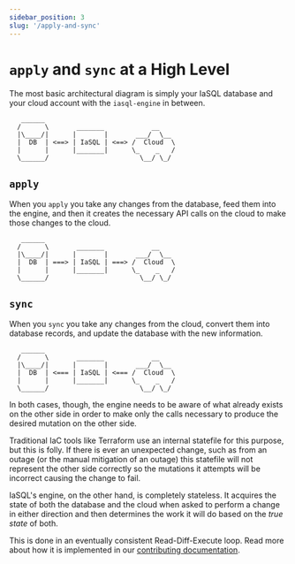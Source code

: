 ```yaml
---
sidebar_position: 3
slug: '/apply-and-sync'
---
```


# `apply` and `sync` at a High Level

The most basic architectural diagram is simply your IaSQL database and your cloud account with the `iasql-engine` in between.

```
   ______
  /      \       _______            __
  |\____/|      |       |       ___/  \__
  |  DB  | <==> | IaSQL | <==> /  Cloud  \
  |      |      |_______|      \_    _   /
  \______/                       \__/ \_/
```

## `apply`

When you `apply` you take any changes from the database, feed them into the engine, and then it creates the necessary API calls on the cloud to make those changes to the cloud.

```
   ______
  /      \       _______            __
  |\____/|      |       |       ___/  \__
  |  DB  | ===> | IaSQL | ===> /  Cloud  \
  |      |      |_______|      \_    _   /
  \______/                       \__/ \_/
```

## `sync`

When you `sync` you take any changes from the cloud, convert them into database records, and update the database with the new information.

```
   ______
  /      \       _______            __
  |\____/|      |       |       ___/  \__
  |  DB  | <=== | IaSQL | <=== /  Cloud  \
  |      |      |_______|      \_    _   /
  \______/                       \__/ \_/
```


In both cases, though, the engine needs to be aware of what already exists on the other side in order to make only the calls necessary to produce the desired mutation on the other side.

Traditional IaC tools like Terraform use an internal statefile for this purpose, but this is folly. If there is ever an unexpected change, such as from an outage (or the manual mitigation of an outage) this statefile will not represent the other side correctly so the mutations it attempts will be incorrect causing the change to fail.

IaSQL's engine, on the other hand, is completely stateless. It acquires the state of both the database and the cloud when asked to perform a change in either direction and then determines the work it will do based on the *true state* of both.

This is done in an eventually consistent Read-Diff-Execute loop. Read more about how it is implemented in our [contributing documentation](https://github.com/iasql/iasql-engine/blob/main/CONTRIBUTING.md#apply-and-sync-behavior).